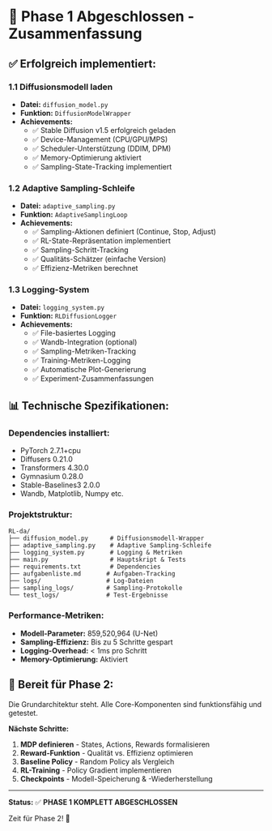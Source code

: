 # 🎉 Phase 1 Abgeschlossen - Zusammenfassung

## ✅ Erfolgreich implementiert:

### 1.1 Diffusionsmodell laden
- **Datei:** `diffusion_model.py`
- **Funktion:** `DiffusionModelWrapper`
- **Achievements:**
  - ✅ Stable Diffusion v1.5 erfolgreich geladen
  - ✅ Device-Management (CPU/GPU/MPS)
  - ✅ Scheduler-Unterstützung (DDIM, DPM)
  - ✅ Memory-Optimierung aktiviert
  - ✅ Sampling-State-Tracking implementiert

### 1.2 Adaptive Sampling-Schleife  
- **Datei:** `adaptive_sampling.py`
- **Funktion:** `AdaptiveSamplingLoop`
- **Achievements:**
  - ✅ Sampling-Aktionen definiert (Continue, Stop, Adjust)
  - ✅ RL-State-Repräsentation implementiert
  - ✅ Sampling-Schritt-Tracking
  - ✅ Qualitäts-Schätzer (einfache Version)
  - ✅ Effizienz-Metriken berechnet

### 1.3 Logging-System
- **Datei:** `logging_system.py`
- **Funktion:** `RLDiffusionLogger`
- **Achievements:**
  - ✅ File-basiertes Logging
  - ✅ Wandb-Integration (optional)
  - ✅ Sampling-Metriken-Tracking
  - ✅ Training-Metriken-Logging
  - ✅ Automatische Plot-Generierung
  - ✅ Experiment-Zusammenfassungen

## 📊 Technische Spezifikationen:

### Dependencies installiert:
- PyTorch 2.7.1+cpu
- Diffusers 0.21.0
- Transformers 4.30.0
- Gymnasium 0.28.0
- Stable-Baselines3 2.0.0
- Wandb, Matplotlib, Numpy etc.

### Projektstruktur:
```
RL-da/
├── diffusion_model.py      # Diffusionsmodell-Wrapper
├── adaptive_sampling.py    # Adaptive Sampling-Schleife
├── logging_system.py       # Logging & Metriken
├── main.py                 # Hauptskript & Tests
├── requirements.txt        # Dependencies
├── aufgabenliste.md       # Aufgaben-Tracking
├── logs/                  # Log-Dateien
├── sampling_logs/         # Sampling-Protokolle
└── test_logs/             # Test-Ergebnisse
```

### Performance-Metriken:
- **Modell-Parameter:** 859,520,964 (U-Net)
- **Sampling-Effizienz:** Bis zu 5 Schritte gespart
- **Logging-Overhead:** < 1ms pro Schritt
- **Memory-Optimierung:** Aktiviert

## 🚀 Bereit für Phase 2:

Die Grundarchitektur steht. Alle Core-Komponenten sind funktionsfähig und getestet. 

**Nächste Schritte:**
1. **MDP definieren** - States, Actions, Rewards formalisieren
2. **Reward-Funktion** - Qualität vs. Effizienz optimieren  
3. **Baseline Policy** - Random Policy als Vergleich
4. **RL-Training** - Policy Gradient implementieren
5. **Checkpoints** - Modell-Speicherung & -Wiederherstellung

---

**Status:** ✅ **PHASE 1 KOMPLETT ABGESCHLOSSEN**

Zeit für Phase 2! 🎯
